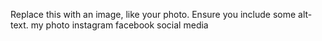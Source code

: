 Replace this with an image, like your photo. Ensure you include some alt-text.
my photo 
instagram
facebook
social media
